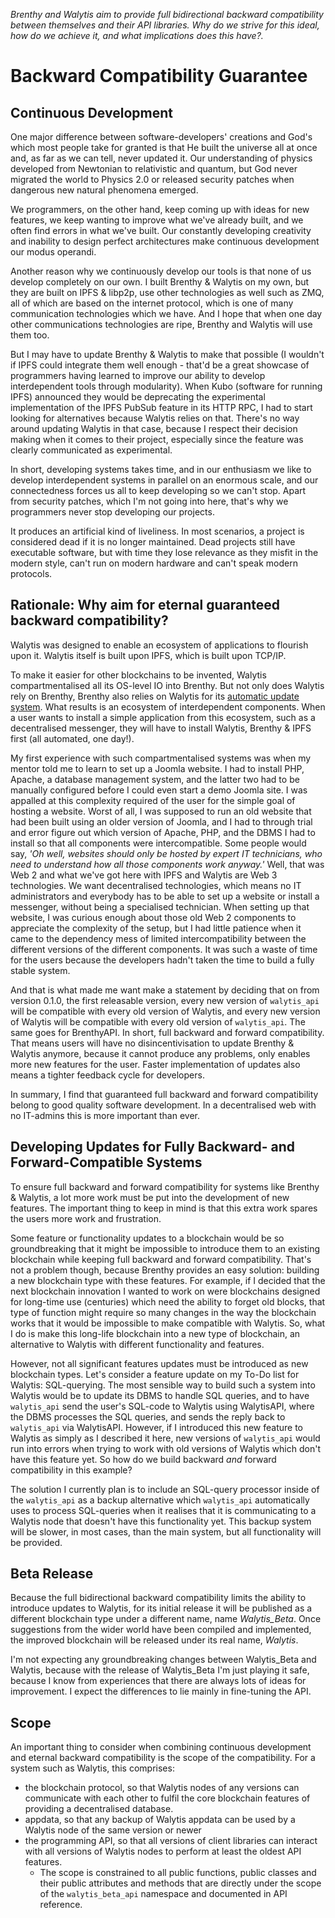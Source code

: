 
_Brenthy and Walytis aim to provide full bidirectional backward compatibility between themselves and their API libraries. Why do we strive for this ideal, how do we achieve it, and what implications does this have?._

# Backward Compatibility Guarantee

## Continuous Development

One major difference between software-developers' creations and God's which most people take for granted is that He built the universe all at once and, as far as we can tell, never updated it.
Our understanding of physics developed from Newtonian to relativistic and quantum, but God never migrated the world to Physics 2.0 or released security patches when dangerous new natural phenomena emerged.

We programmers, on the other hand, keep coming up with ideas for new features, we keep wanting to improve what we've already built, and we often find errors in what we've built.
Our constantly developing creativity and inability to design perfect architectures make continuous development our modus operandi.

Another reason why we continuously develop our tools is that none of us develop completely on our own.
I built Brenthy & Walytis on my own, but they are built on IPFS & libp2p, use other technologies as well such as ZMQ, all of which are based on the internet protocol, which is one of many communication technologies which we have.
And I hope that when one day other communications technologies are ripe, Brenthy and Walytis will use them too.

But I may have to update Brenthy & Walytis to make that possible (I wouldn't if IPFS could integrate them well enough - that'd be a great showcase of programmers having learned to improve our ability to develop interdependent tools through modularity).
When Kubo (software for running IPFS) announced they would be deprecating the experimental implementation of the IPFS PubSub feature in its HTTP RPC, I had to start looking for alternatives because Walytis relies on that.
There's no way around updating Walytis in that case, because I respect their decision making when it comes to their project, especially since the feature was clearly communicated as experimental.

In short, developing systems takes time, and in our enthusiasm we like to develop interdependent systems in parallel on an enormous scale, and our connectedness forces us all to keep developing so we can't stop.
Apart from security patches, which I'm not going into here, that's why we programmers never stop developing our projects.

It produces an artificial kind of liveliness.
In most scenarios, a project is considered dead if it is no longer maintained.
Dead projects still have executable software, but with time they lose relevance as they misfit in the modern style, can't run on modern hardware and can't speak modern protocols.

## Rationale: Why aim for eternal guaranteed backward compatibility?

Walytis was designed to enable an ecosystem of applications to flourish upon it.
Walytis itself is built upon IPFS, which is built upon TCP/IP.

To make it easier for other blockchains to be invented, Walytis compartmentalised all its OS-level IO into Brenthy.
But not only does Walytis rely on Brenthy, Brenthy also relies on Walytis for its [automatic update system](./Update.md).
What results is an ecosystem of interdependent components.
When a user wants to install a simple application from this ecosystem, such as a decentralised messenger, they will have to install Walytis, Brenthy & IPFS first (all automated, one day!).

My first experience with such compartmentalised systems was when my mentor told me to learn to set up a Joomla website.
I had to install PHP, Apache, a database management system, and the latter two had to be manually configured before I could even start a demo Joomla site.
I was appalled at this complexity required of the user for the simple goal of hosting a website.
Worst of all, I was supposed to run an old website that had been built using an older version of Joomla, and I had to through trial and error figure out which version of Apache, PHP, and the DBMS I had to install so that all components were intercompatible.
Some people would say, _'Oh well, websites should only be hosted by expert IT technicians, who need to understand how all those components work anyway.'_
Well, that was Web 2 and what we've got here with IPFS and Walytis are Web 3 technologies.
We want decentralised technologies, which means no IT administrators and everybody has to be able to set up a website or install a messenger, without being a specialised technician.
When setting up that website, I was curious enough about those old Web 2 components to appreciate the complexity of the setup, but I had little patience when it came to the dependency mess of limited intercompatibility between the different versions of the different components.
It was such a waste of time for the users because the developers hadn't taken the time to build a fully stable system.

And that is what made me want make a statement by deciding that on from version 0.1.0, the first releasable version, every new version of `walytis_api` will be compatible with every old version of Walytis, and every new version of Walytis will be compatible with every old version of `walytis_api`.
The same goes for BrenthyAPI.
In short, full backward and forward compatibility.
That means users will have no disincentivisation to update Brenthy & Walytis anymore, because it cannot produce any problems, only enables more new features for the user.
Faster implementation of updates also means a tighter feedback cycle for developers.

In summary, I find that guaranteed full backward and forward compatibility belong to good quality software development.
In a decentralised web with no IT-admins this is more important than ever.

## Developing Updates for Fully Backward- and Forward-Compatible Systems

To ensure full backward and forward compatibility for systems like Brenthy & Walytis, a lot more work must be put into the development of new features.
The important thing to keep in mind is that this extra work spares the users more work and frustration.

Some feature or functionality updates to a blockchain would be so groundbreaking that it might be impossible to introduce them to an existing blockchain while keeping full backward and forward compatibility.
That's not a problem though, because Brenthy provides an easy solution: building a new blockchain type with these features.
For example, if I decided that the next blockchain innovation I wanted to work on were blockchains designed for long-time use (centuries) which need the ability to forget old blocks, that type of function might require so many changes in the way the blockchain works that it would be impossible to make compatible with Walytis.
So, what I do is make this long-life blockchain into a new type of blockchain, an alternative to Walytis with different functionality and features.

However, not all significant features updates must be introduced as new blockchain types.
Let's consider a feature update on my To-Do list for Walytis: SQL-querying.
The most sensible way to build such a system into Walytis would be to update its DBMS to handle SQL queries, and to have `walytis_api` send the user's SQL-code to Walytis using WalytisAPI, where the DBMS processes the SQL queries, and sends the reply back to `walytis_api` via WalytisAPI.
However, if I introduced this new feature to Walytis as simply as I described it here, new versions of `walytis_api` would run into errors when trying to work with old versions of Walytis which don't have this feature yet.
So how do we build backward _and_ forward compatibility in this example?

The solution I currently plan is to include an SQL-query processor inside of the `walytis_api` as a backup alternative which `walytis_api` automatically uses to process SQL-queries when it realises that it is communicating to a Walytis node that doesn't have this functionality yet.
This backup system will be slower, in most cases, than the main system, but all functionality will be provided.

## Beta Release

Because the full bidirectional backward compatibility limits the ability to introduce updates to Walytis, for its initial release it will be published as a different blockchain type under a different name, name _Walytis_Beta_.
Once suggestions from the wider world have been compiled and implemented, the improved blockchain will be released under its real name, _Walytis_.

I'm not expecting any groundbreaking changes between Walytis_Beta and Walytis, because with the release of Walytis_Beta I'm just playing it safe, because I know from experiences that there are always lots of ideas for improvement.
I expect the differences to lie mainly in fine-tuning the API.

## Scope

An important thing to consider when combining continuous development and eternal backward compatibility is the scope of the compatibility. For a system such as Walytis, this comprises:

- the blockchain protocol, so that Walytis nodes of any versions can communicate with each other to fulfil the core blockchain features of providing a decentralised database.
- appdata, so that any backup of Walytis appdata can be used by a Walytis node of the same version or newer
- the programming API, so that all versions of client libraries can interact with all versions of Walytis nodes to perform at least the oldest API features.
  - The scope is constrained to all public functions, public classes and their public attributes and methods that are directly under the scope of the `walytis_beta_api` namespace and documented in API reference.
